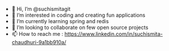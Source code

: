 - 👋 Hi, I’m @suchismitagit
- 👀 I’m interested in coding and creating fun applications
- 🌱 I’m currently learning spring and redis
- 💞️ I’m looking to collaborate on few open source projects
- 📫 How to reach me : https://www.linkedin.com/in/suchismita-chaudhuri-9a1bb910a/

<!---
suchismitagit/suchismitagit is a ✨ special ✨ repository because its `README.md` (this file) appears on your GitHub profile.
You can click the Preview link to take a look at your changes.
--->
